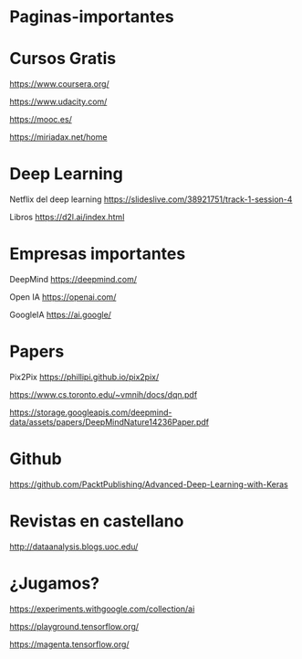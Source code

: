# Paginas-importantes

# Cursos Gratis

https://www.coursera.org/

https://www.udacity.com/

https://mooc.es/

https://miriadax.net/home

# Deep Learning

Netflix del deep learning https://slideslive.com/38921751/track-1-session-4

Libros https://d2l.ai/index.html

# Empresas importantes

DeepMind https://deepmind.com/

Open IA https://openai.com/

GoogleIA https://ai.google/

# Papers

Pix2Pix
https://phillipi.github.io/pix2pix/

https://www.cs.toronto.edu/~vmnih/docs/dqn.pdf

https://storage.googleapis.com/deepmind-data/assets/papers/DeepMindNature14236Paper.pdf


# Github

https://github.com/PacktPublishing/Advanced-Deep-Learning-with-Keras


# Revistas en castellano

http://dataanalysis.blogs.uoc.edu/


# ¿Jugamos?

https://experiments.withgoogle.com/collection/ai

https://playground.tensorflow.org/

https://magenta.tensorflow.org/
